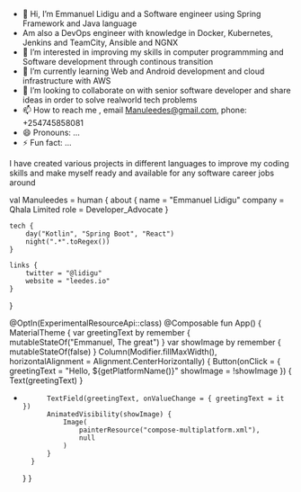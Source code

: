 - 👋 Hi, I’m Emmanuel Lidigu and a Software engineer using Spring Framework and Java language
- Am also a DevOps engineer with knowledge in Docker, Kubernetes, Jenkins and TeamCity, Ansible and NGNX
- 👀 I’m interested in improving my skills in computer programmming and Software development through continous transition
- 🌱 I’m currently learning Web and Android development and cloud infrastructure with AWS
- 💞️ I’m looking to collaborate on with senior software developer and share ideas in order to solve realworld tech problems
- 📫 How to reach me , email Manuleedes@gmail.com, phone: +254745858081
- 😄 Pronouns: ...
- ⚡ Fun fact: ...

I have created various projects in different languages to improve my coding skills and make myself ready and available for any software career jobs around

val Manuleedes = human {
    about {
        name = "Emmanuel Lidigu"
        company = Qhala Limited
        role = Developer_Advocate
    }

    tech {
        day("Kotlin", "Spring Boot", "React")
        night(".*".toRegex())
    }

    links {
        twitter = "@lidigu"
        website = "leedes.io"
    }
}

 @OptIn(ExperimentalResourceApi::class)
   @Composable
   fun App() {
       MaterialTheme {
           var greetingText by remember { mutableStateOf("Emmanuel, The great") }
           var showImage by remember { mutableStateOf(false) }
           Column(Modifier.fillMaxWidth(), horizontalAlignment = Alignment.CenterHorizontally) {
               Button(onClick = {
                   greetingText = "Hello, ${getPlatformName()}"
                   showImage = !showImage
               }) {
                   Text(greetingText)
               }
   +           TextField(greetingText, onValueChange = { greetingText = it })
               AnimatedVisibility(showImage) {
                   Image(
                       painterResource("compose-multiplatform.xml"),
                       null
                   )
               }
           }
       }
   }






